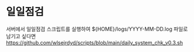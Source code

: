 # 일일점검
서버에서 일일점검 스크립트를 실행하여 ${HOME}/logs/YYYY-MM-DD.log 파일로 남기고 싶다면
https://github.com/wlsejrdyd/scripts/blob/main/daily_system_chk_v0.3.sh
